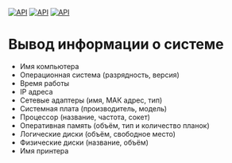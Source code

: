 [![API](https://img.shields.io/badge/Windows-7%20Pro%20SP1%20x32-blue.svg)](http://shields.io)
[![API](https://img.shields.io/badge/Windows-7%20Pro%20SP1%20x64-blue.svg)](http://shields.io)
[![API](https://img.shields.io/badge/Windows-10%20Pro%20x64-lightgrey.svg)](http://shields.io)
# Вывод информации о системе
- Имя компьютера
- Операционная система (разрядность, версия)
- Время работы
- IP адреса
- Сетевые адаптеры (имя, МАК адрес, тип)
- Системная плата (производитель, модель)
- Процессор (название, частота, сокет)
- Оперативная память (объём, тип и количество планок)
- Логические диски (объём, свободное место)
- Физические диски (название, объём)
- Имя принтера
